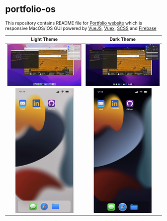 # portfolio-os

This repository contains README file for [Portfolio website](www.alicandirik.com) which is responsive MacOS/IOS GUI powered by [VueJS](https://v3.vuejs.org/), [Vuex](https://vuex.vuejs.org/), [SCSS](https://sass-lang.com/) and [Firebase](https://firebase.google.com/)

Light Theme             |  Dark Theme
:-------------------------:|:-------------------------:
![day](./day.jpg 'Mac OS')  |  ![night](./night.jpg 'Mac OS')
<img src="./day_mobile.jpg" alt="IOS" height="400rem"> | <img src="./night_mobile.jpg" height="400rem" alt="IOS">
